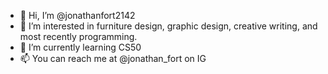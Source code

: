 - 👋 Hi, I’m @jonathanfort2142
- 👀 I’m interested in furniture design, graphic design, creative writing, and most recently programming.
- 🌱 I’m currently learning CS50
- 📫 You can reach me at @jonathan_fort on IG

<!---
jonathanfort2142/jonathanfort2142 is a ✨ special ✨ repository because its `README.md` (this file) appears on your GitHub profile.
You can click the Preview link to take a look at your changes.
--->
